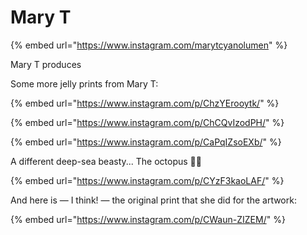 # Mary T

{% embed url="https://www.instagram.com/marytcyanolumen" %}

Mary T produces&#x20;

Some more jelly prints from Mary T:

{% embed url="https://www.instagram.com/p/ChzYErooytk/" %}

{% embed url="https://www.instagram.com/p/ChCQvIzodPH/" %}

{% embed url="https://www.instagram.com/p/CaPqIZsoEXb/" %}

A different deep-sea beasty... The octopus 🐙💙

{% embed url="https://www.instagram.com/p/CYzF3kaoLAF/" %}

And here is — I think! — the original print that she did for the artwork:

{% embed url="https://www.instagram.com/p/CWaun-ZIZEM/" %}
